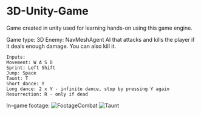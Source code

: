 # 3D-Unity-Game
Game created in unity used for learning hands-on using this game engine.

Game type: 3D
Enemy: NavMeshAgent AI that attacks and kills the player if it deals enough damage. You can also kill it.

```
Inputs:
Movement: W A S D
Sprint: Left Shift
Jump: Space
Taunt: T
Short dance: Y
Long dance: 2 x Y - infinite dance, stop by pressing Y again
Resurrection: R - only if dead
```

In-game footage:
![FootageCombat](https://user-images.githubusercontent.com/74200190/128642716-d2a7f43d-c259-454f-8c15-818a5fe0f82e.png)
![Taunt](https://user-images.githubusercontent.com/74200190/128642708-7425ccf0-78a8-4d51-8ec3-cf906b53d76e.png)
